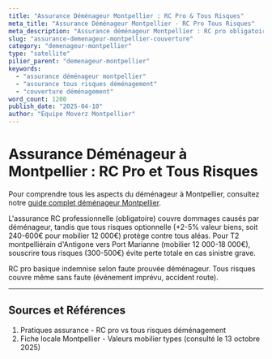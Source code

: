 ```yaml
---
title: "Assurance Déménageur Montpellier : RC Pro & Tous Risques"
meta_title: "Assurance Déménageur Montpellier - RC Pro Tous Risques"
meta_description: "Assurance déménageur Montpellier : RC pro obligatoire, tous risques +2-5% valeur. Couverture, franchise."
slug: "assurance-demenageur-montpellier-couverture"
category: "demenageur-montpellier"
type: "satellite"
pilier_parent: "demenageur-montpellier"
keywords:
  - "assurance déménageur montpellier"
  - "assurance tous risques déménagement"
  - "couverture déménagement"
word_count: 1200
publish_date: "2025-04-10"
author: "Équipe Moverz Montpellier"
---
```


# Assurance Déménageur à Montpellier : RC Pro et Tous Risques


Pour comprendre tous les aspects du déménageur à Montpellier, consultez notre [guide complet déménageur Montpellier](/blog/demenageur-montpellier/demenageur-montpellier).


L'assurance RC professionnelle (obligatoire) couvre dommages causés par déménageur, tandis que tous risques optionnelle (+2-5% valeur biens, soit 240-600€ pour mobilier 12 000€) protège contre tous aléas. Pour T2 montpelliérain d'Antigone vers Port Marianne (mobilier 12 000-18 000€), souscrire tous risques (300-500€) évite perte totale en cas sinistre grave.

RC pro basique indemnise selon faute prouvée déménageur. Tous risques couvre même sans faute (événement imprévu, accident route).

---

## Sources et Références

1. Pratiques assurance - RC pro vs tous risques déménagement
2. Fiche locale Montpellier - Valeurs mobilier types (consulté le 13 octobre 2025)

